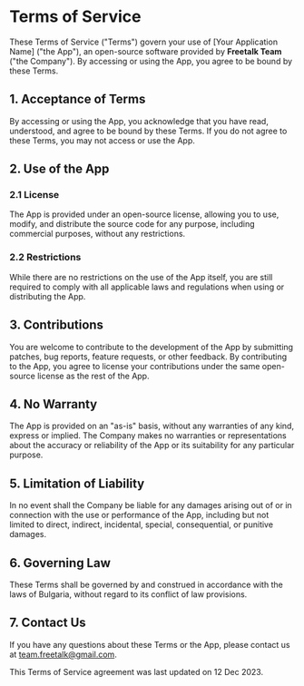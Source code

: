 # Terms of Service

These Terms of Service ("Terms") govern your use of [Your Application Name] ("the App"), an open-source software provided by **Freetalk Team** ("the Company"). By accessing or using the App, you agree to be bound by these Terms.

## 1. Acceptance of Terms

By accessing or using the App, you acknowledge that you have read, understood, and agree to be bound by these Terms. If you do not agree to these Terms, you may not access or use the App.

## 2. Use of the App

### 2.1 License

The App is provided under an open-source license, allowing you to use, modify, and distribute the source code for any purpose, including commercial purposes, without any restrictions.

### 2.2 Restrictions

While there are no restrictions on the use of the App itself, you are still required to comply with all applicable laws and regulations when using or distributing the App.

## 3. Contributions

You are welcome to contribute to the development of the App by submitting patches, bug reports, feature requests, or other feedback. By contributing to the App, you agree to license your contributions under the same open-source license as the rest of the App.

## 4. No Warranty

The App is provided on an "as-is" basis, without any warranties of any kind, express or implied. The Company makes no warranties or representations about the accuracy or reliability of the App or its suitability for any particular purpose.

## 5. Limitation of Liability

In no event shall the Company be liable for any damages arising out of or in connection with the use or performance of the App, including but not limited to direct, indirect, incidental, special, consequential, or punitive damages.

## 6. Governing Law

These Terms shall be governed by and construed in accordance with the laws of Bulgaria, without regard to its conflict of law provisions.

## 7. Contact Us

If you have any questions about these Terms or the App, please contact us at team.freetalk@gmail.com.

This Terms of Service agreement was last updated on 12 Dec 2023.
